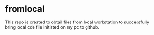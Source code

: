 # fromlocal
This repo is created to obtail files from local workstation to successfully bring local cde file initiated on my pc to github.
